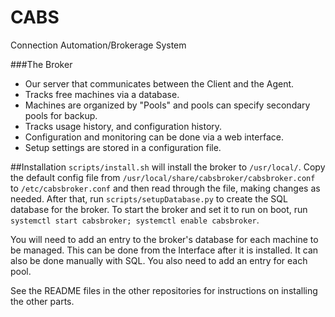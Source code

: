 # CABS
Connection Automation/Brokerage System

###The Broker
- Our server that communicates between the Client and the Agent.
- Tracks free machines via a database.
- Machines are organized by "Pools" and pools can specify secondary pools for backup.
- Tracks usage history, and configuration history.
- Configuration and monitoring can be done via a web interface.
- Setup settings are stored in a configuration file.

##Installation
`scripts/install.sh` will install the broker to `/usr/local/`. Copy the default
config file from `/usr/local/share/cabsbroker/cabsbroker.conf` to
`/etc/cabsbroker.conf` and then read through the file, making changes as
needed. After that, run `scripts/setupDatabase.py` to create the SQL database
for the broker. To start the broker and set it to run on boot, run `systemctl start
cabsbroker; systemctl enable cabsbroker`.

You will need to add an entry to the broker's database for each machine to be
managed. This can be done from the Interface after it is installed. It can also
be done manually with SQL. You also need to add an entry for each pool.

See the README files in the other repositories for instructions on installing
the other parts.
